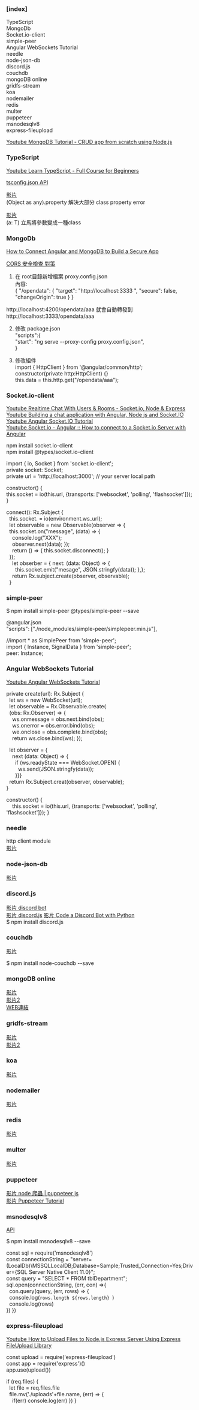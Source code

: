
### [index]  
TypeScript  
MongoDb  
Socket.io-client    
simple-peer  
Angular WebSockets Tutorial   
needle  
node-json-db  
discord.js  
couchdb  
mongoDB online  
gridfs-stream  
koa  
nodemailer  
redis  
multer  
puppeteer  
msnodesqlv8    
express-fileupload  

[Youtube MongoDB Tutorial - CRUD app from scratch using Node.js](https://www.youtube.com/watch?v=CyTWPr_WwdI&ab_channel=freeCodeCamp.org)  


### TypeScript  

[Youtube Learn TypeScript - Full Course for Beginners](https://www.youtube.com/watch?v=gp5H0Vw39yw&ab_channel=freeCodeCamp.org)  

[tsconfig.json API](https://www.tslang.cn/docs/handbook/tsconfig-json.html)  

[影片](https://youtu.be/gp5H0Vw39yw?t=3265)  
(Object as any).property  解決大部分 class property error  

[影片](https://youtu.be/gp5H0Vw39yw?t=4430)  
<T extends object> (a: T) 立馬將參數變成一種class  

   



### MongoDb  

[How to Connect Angular and MongoDB to Build a Secure App](https://developer.okta.com/blog/2019/09/11/angular-mongodb)  

[CORS 安全檢查 對策](https://blog.miniasp.com/post/2017/02/05/Setup-proxy-to-backend-in-Angular-CLI)  
1. 在 root目錄新增檔案 proxy.config.json  
內容:  
{
    "/opendata": {
      "target": "http://localhost:3333 ",
      "secure": false,
      "changeOrigin": true
    }
  }
  
http://localhost:4200/opendata/aaa 就會自動轉發到  http://localhost:3333/opendata/aaa  

2. 修改 package.json  
 "scripts":{  
   "start": "ng serve --proxy-config proxy.config.json",  
 }
 
 3. 修改組件  
  import { HttpClient } from '@angular/common/http';  
  constructor(private http:HttpClient) {}  
  this.data = this.http.get("/opendata/aaa");  



### Socket.io-client  
[Youtube Realtime Chat With Users & Rooms - Socket.io, Node & Express](https://www.youtube.com/watch?v=jD7FnbI76Hg&list=PLillGF-RfqbZ2ybcoD2OaabW2P7Ws8CWu&index=29)    
[Youtube Building a chat application with Angular, Node js and Socket.IO](https://www.youtube.com/watch?v=h39ZhR7PUts&t=1826s&ab_channel=TheSwagCoder)  
[Youtube Angular Socket.IO Tutorial](https://www.youtube.com/watch?v=n7OKfVwClE4&ab_channel=TutorialEdge)  
[Youtube Socket.io - Angular :: How to connect to a Socket.io Server with Angular](https://youtu.be/66T2A2dvplY?t=123)  
   

npm install socket.io-client  
npm install @types/socket.io-client  

import { io, Socket } from 'socket.io-client';  
private socket: Socket;  
  private url = 'http://localhost:3000'; // your server local path  

  constructor() {   
    this.socket = io(this.url, {transports: ['websocket', 'polling', 'flashsocket']});  
  }  
  
  

connect(): Rx.Subject<MessageEvent> {  
&nbsp; this.socket. = io(environment.ws_url);    
&nbsp; let observable = new Observable(observer => {    
&nbsp; this.socket.on("message", (data) => {   
&nbsp; &nbsp; console.log("XXX");    
&nbsp; &nbsp; observer.next(data); });  
&nbsp; &nbsp; return () => { this.socket.disconnect();  }  
&nbsp; });  
&nbsp; &nbsp; let obserber = { next: (data: Object) => {  
&nbsp; &nbsp; &nbsp; this.socket.emit("mesage", JSON.stringfy(data));  },};  
&nbsp; &nbsp; return Rx.subject.create(observer, observable);  
&nbsp; }

### simple-peer  
$ npm install simple-peer @types/simple-peer --save  

@angular.json  
"scripts": ["./node_modules/simple-peer/simplepeer.min.js"],  

//import * as SimplePeer from 'simple-peer';  
import { Instance, SignalData } from 'simple-peer';  
peer: Instance;  

### Angular WebSockets Tutorial  
[Youtube Angular WebSockets Tutorial](https://youtu.be/8CNVYWiR5fg?list=PLzUGFf4GhXBLlWgVXafxrXRQWhGQr2lKQ&t=49)  

private create(url): Rx.Subject<MessageEvent> {  
&nbsp; let ws = new WebSocket(url);  
&nbsp; let observable = Rx.Observable.create(  
&nbsp; (obs: Rx.Observer<MessageEvent>) => {  
&nbsp; &nbsp; ws.onmessage = obs.next.bind(obs);  
&nbsp; &nbsp; ws.onerror = obs.error.bind(obs);  
&nbsp; &nbsp; we.onclose = obs.complete.bind(obs);  
&nbsp; &nbsp; return ws.close.bind(ws); });  

&nbsp; let observer = {  
&nbsp; &nbsp; next (data: Object) => {  
&nbsp; &nbsp; &nbsp; if (ws.readyState === WebSocket.OPEN) {  
&nbsp; &nbsp; &nbsp; &nbsp; ws.send(JSON.stringfy(data));  
&nbsp; &nbsp; &nbsp; }}}  
&nbsp; return Rx.Subject.creat(observer, observable);  
}

constructor() {  
&nbsp; &nbsp; this.socket = io(this.url, {transports: ['websocket', 'polling', 'flashsocket']});
}  


###  needle  

http client module  
[影片](https://youtu.be/PjjjhGW4ceM?list=PLillGF-RfqbZ2ybcoD2OaabW2P7Ws8CWu&t=648)  


### node-json-db
   
[影片](https://youtu.be/KQya9i6czhM?list=PLillGF-RfqbZ2ybcoD2OaabW2P7Ws8CWu&t=414)  


### discord.js  

[影片 discord bot](https://youtu.be/BmKXBVdEV0g?&ab_channel=TraversyMedia&t=316)  
[影片 discord.js](https://youtu.be/BmKXBVdEV0g?&ab_channel=TraversyMedia&t=704) 
[影片 Code a Discord Bot with Python](https://www.youtube.com/watch?v=SPTfmiYiuok&pp=sAQA)  
$ npm install discord.js  


### couchdb  

[影片](https://youtu.be/R6LUMXrAoCE?list=PLillGF-RfqbZ2ybcoD2OaabW2P7Ws8CWu&t=368)  

$ npm install node-couchdb --save  



### mongoDB online  

[影片](https://youtu.be/3f5Q9wDePzY?list=PLillGF-RfqbZ2ybcoD2OaabW2P7Ws8CWu&t=281)  
[影片2](https://youtu.be/3f5Q9wDePzY?list=PLillGF-RfqbZ2ybcoD2OaabW2P7Ws8CWu&t=1160)  
[WEB連結](https://mlab.com/welcome/)  


### gridfs-stream  

[影片](https://youtu.be/3f5Q9wDePzY?list=PLillGF-RfqbZ2ybcoD2OaabW2P7Ws8CWu&t=444)  
[影片2](https://youtu.be/3f5Q9wDePzY?list=PLillGF-RfqbZ2ybcoD2OaabW2P7Ws8CWu&t=1299)  


### koa  

[影片](https://youtu.be/z84uTk5zmak?list=PLillGF-RfqbZ2ybcoD2OaabW2P7Ws8CWu&t=607)  


### nodemailer  

[影片](https://youtu.be/nF9g1825mwk?list=PLillGF-RfqbZ2ybcoD2OaabW2P7Ws8CWu&t=101)  


### redis  

[影片](https://youtu.be/oaJq1mQ3dFI?list=PLillGF-RfqbZ2ybcoD2OaabW2P7Ws8CWu&t=376)  


### multer  

[影片](https://youtu.be/9Qzmri1WaaE?list=PLillGF-RfqbZ2ybcoD2OaabW2P7Ws8CWu&t=972)  


### puppeteer  

[影片 node 爬蟲 | puppeteer js](https://youtu.be/m25RkljTUfY?t=202)  
[影片 Puppeteer Tutorial ](https://www.youtube.com/watch?v=lv316WcAVEQ&list=PL-hNDoK1-od_-4jX3ZL8LMpvlxmZ4cp10&ab_channel=KanielOutis)  


### msnodesqlv8  

[API](https://www.npmjs.com/package/msnodesqlv8)  

$ npm install msnodesqlv8 --save  

const sql = require('msnodesqlv8')  
const connectionString = "server=(LocalDb)\\MSSQLLocalDB;Database=Sample;Trusted_Connection=Yes;Driver={SQL Server Native Client 11.0}";  
const query = "SELECT * FROM tblDepartment";  
sql.open(connectionString, (err, con) =>{  
&nbsp; con.query(query, (err, rows) => {  
&nbsp; console.log(`rows.length ${rows.length} `)   
&nbsp; console.log(rows)  
})  })  


### express-fileupload  

[Youtube How to Upload Files to Node.js Express Server Using Express FileUpload Library](https://youtu.be/ymO_r1hcIXk?t=235)  

const upload = require('express-fileupload')  
const app = require('express')()  
app.use(upload())  

if (req.files) {  
&nbsp; let file = req.files.file  
&nbsp; file.mv('./uploads'+file.name, (err) => {  
&nbsp; &nbsp; if(err) console.log(err)
})  }  

